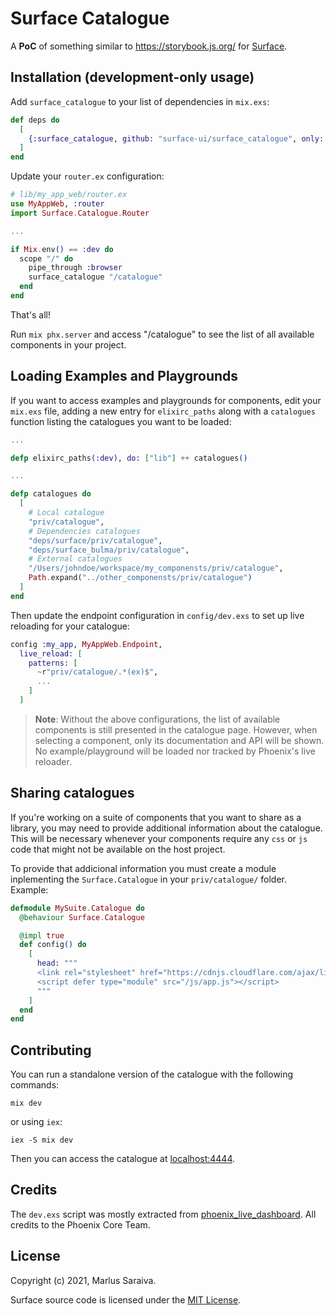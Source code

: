 # Surface Catalogue

A **PoC** of something similar to https://storybook.js.org/ for [Surface](https://github.com/msaraiva/surface).

## Installation (development-only usage)

Add `surface_catalogue` to your list of dependencies in `mix.exs`:

```elixir
def deps do
  [
    {:surface_catalogue, github: "surface-ui/surface_catalogue", only: :dev}
  ]
end
```

Update your `router.ex` configuration:

```elixir
# lib/my_app_web/router.ex
use MyAppWeb, :router
import Surface.Catalogue.Router

...

if Mix.env() == :dev do
  scope "/" do
    pipe_through :browser
    surface_catalogue "/catalogue"
  end
end
```

That's all!

Run `mix phx.server` and access "/catalogue" to see the list of all available components in
your project.

## Loading Examples and Playgrounds

If you want to access examples and playgrounds for components, edit your `mix.exs` file,
adding a new entry for `elixirc_paths` along with a `catalogues` function listing the
catalogues you want to be loaded:

```elixir
...

defp elixirc_paths(:dev), do: ["lib"] ++ catalogues()

...

defp catalogues do
  [
    # Local catalogue
    "priv/catalogue",
    # Dependencies catalogues
    "deps/surface/priv/catalogue",
    "deps/surface_bulma/priv/catalogue",
    # External catalogues
    "/Users/johndoe/workspace/my_componensts/priv/catalogue",
    Path.expand("../other_componensts/priv/catalogue")
  ]
end
```

Then update the endpoint configuration in `config/dev.exs` to set up live reloading
for your catalogue:

```elixir
config :my_app, MyAppWeb.Endpoint,
  live_reload: [
    patterns: [
      ~r"priv/catalogue/.*(ex)$",
      ...
    ]
  ]
```

> **Note**: Without the above configurations, the list of available components is
> still presented in the catalogue page. However, when selecting a component, only
> its documentation and API will be shown. No example/playground will be loaded nor
> tracked by Phoenix's live reloader.

## Sharing catalogues

If you're working on a suite of components that you want to share as a library, you
may need to provide additional information about the catalogue. This will be necessary
whenever your components require any `css` or `js` code that might not be available
on the host project.

To provide that addicional information you must create a module inplementing the
`Surface.Catalogue` in your `priv/catalogue/` folder. Example:

```elixir
defmodule MySuite.Catalogue do
  @behaviour Surface.Catalogue

  @impl true
  def config() do
    [
      head: """
      <link rel="stylesheet" href="https://cdnjs.cloudflare.com/ajax/libs/bulma/0.8.2/css/bulma.min.css" />
      <script defer type="module" src="/js/app.js"></script>
      """
    ]
  end
end
```


## Contributing

You can run a standalone version of the catalogue with the following commands:

```
mix dev
```

or using `iex`:

```
iex -S mix dev
```

Then you can access the catalogue at [localhost:4444](http://localhost:4444/).

## Credits

The `dev.exs` script was mostly extracted from [phoenix_live_dashboard](https://github.com/phoenixframework/phoenix_live_dashboard).
All credits to the Phoenix Core Team.

## License

Copyright (c) 2021, Marlus Saraiva.

Surface source code is licensed under the [MIT License](LICENSE.md).